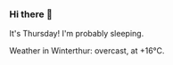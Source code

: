 ### Hi there :wave:

It's Thursday! I'm probably sleeping.

Weather in Winterthur: overcast, at +16°C.
